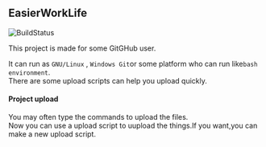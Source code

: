 ## EasierWorkLife
 ![BuildStatus](https://travis-ci.org/atotto/travisci-golang-example.png)

This project is made for some GitGHub user.  
  
It can run as <code>GNU/Linux</code> , <code>Windows Git</code>or some platform who can run like<code>bash environment</code>.  
There are some upload scripts can help you upload quickly.  
  
#### Project upload
You may often type the commands to upload the files.  
Now you can use a upload script to uupload the things.If you want,you can make a new upload script.
